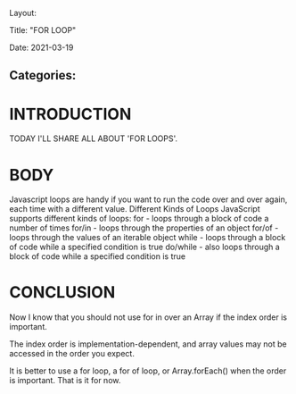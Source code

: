 Layout:

Title: "FOR LOOP"

Date: 2021-03-19

## Categories:

# INTRODUCTION

TODAY I'LL SHARE ALL ABOUT 'FOR LOOPS'.

# BODY

Javascript loops are handy if you want to run the code over and over again, each time with a different value.
Different Kinds of Loops
JavaScript supports different kinds of loops:
for - loops through a block of code a number of times
for/in - loops through the properties of an object
for/of - loops through the values of an iterable object
while - loops through a block of code while a specified condition is true
do/while - also loops through a block of code while a specified condition is true

# CONCLUSION

Now I know that you should not use for in over an Array if the index order is important.

The index order is implementation-dependent, and array values may not be accessed in the order you expect.

It is better to use a for loop, a for of loop, or Array.forEach() when the order is important. That is it for now.
